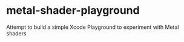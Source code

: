 # metal-shader-playground
Attempt to build a simple Xcode Playground to experiment with Metal shaders
